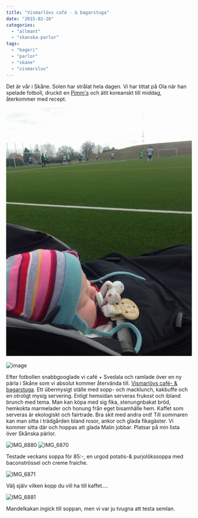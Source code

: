 ```yaml
---
title: "Vismarlövs café - & bagarstuga"
date: "2015-02-28"
categories: 
  - "allmant"
  - "skanska-parlor"
tags: 
  - "bageri"
  - "parlor"
  - "skane"
  - "vismarslov"
---
```


Det är vår i Skåne. Solen har strålat hela dagen. Vi har tittat på Ola när han spelade fotboll, druckit en [Pimm's](/posts/han-dricker-pimms/) och ätit koreanskt till middag, återkommer med recept. 

![image](/static/img/image17-e1425202939504-768x1024.jpg)

![image](/static/img/image18-1024x768.jpg)

Efter fotbollen snabbgooglade vi café + Svedala och ramlade över en ny pärla i Skåne som vi absolut kommer återvända till. [Vismarlövs café- & bagarstuga](https://www.vismarlovscafe.se/se/). Ett übermysigt ställe med sopp- och macklunch, kakbuffe och en otroligt mysig servering. Enligt hemsidan serveras frukost och ibland brunch med tema. Man kan köpa med sig fika, stenungnbakat bröd, hemkokta marmelader och honung från eget bisamhälle hem. Kaffet som serveras är ekologiskt och fairtrade. Bra skit med andra ord! Till sommaren kan man sitta i trädgården bland rosor, ankor och glada fikagäster. Vi kommer sitta där och hoppas att glada Malin jobbar. Platsar på min lista över Skånska pärlor.


![IMG_6880](/static/img/IMG_6880-e1425203259402-768x1024.jpg)
![IMG_6870](/static/img/IMG_6870-e1425203313371-768x1024.jpg)

Testade veckans soppa för 85:-, en urgod potatis-& purjolökssoppa med baconströssel och creme fraiche.

![IMG_6871](/static/img/IMG_6871-e1425203285515-768x1024.jpg)

Välj själv vilken kopp du vill ha till kaffet....

![IMG_6881](/static/img/IMG_6881-1024x1024.jpg)

Mandelkakan ingick till soppan, men vi var ju tvugna att testa semlan.

